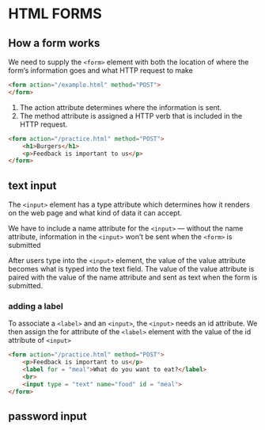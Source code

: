 # HTML FORMS 

## How a form works

We need to supply the `<form>` element with both the location of where the form‘s information goes and what HTTP request to make
``` html
<form action="/example.html" method="POST">
</form>
```
1. The action attribute determines where the information is sent.
2. The method attribute is assigned a HTTP verb that is included in the HTTP request.

``` html
<form action="/practice.html" method="POST">
    <h1>Burgers</h1>
    <p>Feedback is important to us</p>
</form>
```



## text input 
The `<input>` element has a type attribute which determines how it renders on the web page and what kind of data it can accept.

We have to include a name attribute for the `<input>` — without the name attribute, information in the `<input>` won’t be sent when the `<form>` is submitted

After users type into the `<input>` element, the value of the value attribute becomes what is typed into the text field. The value of the value attribute is paired with the value of the name attribute and sent as text when the form is submitted.

### adding a label 
To associate a `<label>` and an `<input>`, the `<input>` needs an id attribute. We then assign the for attribute of the `<label>` element with the value of the id attribute of `<input>`

``` html
<form action="/practice.html" method="POST">
    <p>Feedback is important to us</p>
    <label for = "meal">What do you want to eat?</label>
    <br>
    <input type = "text" name="food" id = "meal">
</form>
```

## password input 

